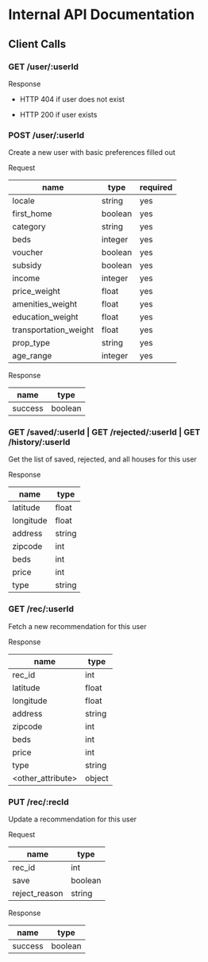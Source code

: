 Internal API Documentation
==

## Client Calls

### GET /user/:userId

Response

- HTTP 404 if user does not exist

- HTTP 200 if user exists

### POST /user/:userId

Create a new user with basic preferences filled out

Request

| name | type | required |           
| ---- | ---- | -------- |           
| locale | string | yes |          
| first_home | boolean| yes |   
| category | string | yes |     
| beds | integer | yes |     
| voucher | boolean | yes |     
| subsidy | boolean | yes |     
| income | integer | yes |     
| price_weight | float  | yes |     
| amenities_weight | float  | yes |     
| education_weight | float  | yes |     
| transportation_weight | float | yes |     
| prop_type | string | yes |     
| age_range | integer | yes |     

Response

| name | type |
| ---- | ---- |
| success | boolean |

### GET /saved/:userId | GET /rejected/:userId | GET /history/:userId

Get the list of saved, rejected, and all houses for this user

Response

| name | type |
| ---- | ---- |
| latitude | float |
| longitude | float |
| address | string |
| zipcode | int |
| beds | int |
| price | int |
| type | string |

### GET /rec/:userId

Fetch a new recommendation for this user

Response

| name | type | 
| ---- | ---- |
| rec_id | int |
| latitude | float |
| longitude | float |
| address | string |
| zipcode | int |
| beds | int |
| price | int |
| type | string |
| <other_attribute> | object |

### PUT /rec/:recId

Update a recommendation for this user

Request

| name | type |
| ---- | ---- |
| rec_id | int |
| save | boolean |
| reject_reason | string |

Response 

| name | type |
| ---- | ---- |
| success | boolean |
